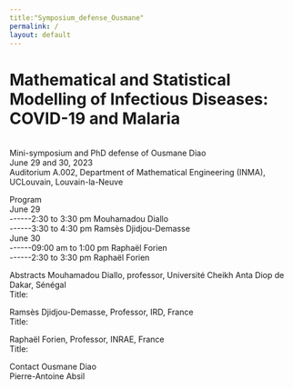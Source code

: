```yaml
---
title:"Symposium_defense_Ousmane"
permalink: /
layout: default
---
```

<p><h1><strong>Mathematical and Statistical Modelling of Infectious Diseases: COVID-19 and Malaria </strong></h1>
<br>Mini-symposium and PhD defense of Ousmane Diao
<br>June 29 and 30, 2023 
<br>Auditorium A.002, Department of Mathematical Engineering (INMA), UCLouvain, Louvain-la-Neuve
</p>

<p>Program 
<br>June 29
<br>------2:30 to 3:30 pm Mouhamadou Diallo
<br>------3:30 to 4:30 pm Ramsès Djidjou-Demasse
<br>June 30
<br>------09:00 am to 1:00 pm Raphaël Forien
<br>------2:30 to 3:30 pm Raphaël Forien
  </p>

<p>Abstracts
Mouhamadou Diallo, professor, Université Cheikh Anta Diop de Dakar, Sénégal
<br>Title:

Ramsès Djidjou-Demasse, Professor, IRD, France
<br>Title:

Raphaël Forien, Professor, INRAE, France
<br>Title:
</p>
<p>Contact 
Ousmane Diao
<br>Pierre-Antoine Absil
  </p>
</body>
</html>
